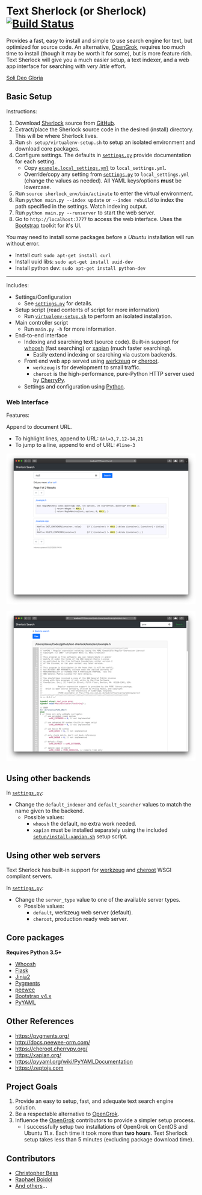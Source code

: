 # Text Sherlock (or Sherlock) [![Build Status](https://travis-ci.org/boidolr/text-sherlock.svg?branch=master)](https://travis-ci.org/boidolr/text-sherlock)

Provides a fast, easy to install and simple to use search engine for text, but optimized for source code. An alternative, [OpenGrok](https://github.com/OpenGrok/OpenGrok), requires too much time to install (though it may be worth it for some), but is more feature rich. Text Sherlock will give you a much easier setup, a text indexer, and a web app interface for searching with _very little_ effort.

[Soli Deo Gloria](https://perfectGod.com)

## Basic Setup

Instructions:

1. Download [Sherlock](https://github.com/cbess/text-sherlock) source from [GitHub](https://github.com/cbess/text-sherlock).
1. Extract/place the Sherlock source code in the desired (install) directory. This will be where Sherlock lives.
1. Run `sh setup/virtualenv-setup.sh` to setup an isolated environment and download core packages.
1. Configure settings. The defaults in [`settings.py`](settings.py) provide documentation for each setting.
	- Copy [`example.local_settings.yml`](example.local_settings.yml) to `local_settings.yml`.
	- Override/copy any setting from [`settings.py`](settings.py) to `local_settings.yml` (change the values as needed). All YAML keys/options **must** be lowercase.
1. Run `source sherlock_env/bin/activate` to enter the virtual environment.
1. Run `python main.py --index update` or `--index rebuild` to index the path specified in the settings. Watch indexing output.
1. Run `python main.py --runserver` to start the web server.
1. Go to `http://localhost:7777` to access the web interface. Uses the [Bootstrap](https://getbootstrap.com/) toolkit for it's UI.

You may need to install some packages before a *Ubuntu* installation will run without error.

- Install curl: `sudo apt-get install curl`
- Install uuid libs: `sudo apt-get install uuid-dev`
- Install python dev: `sudo apt-get install python-dev`

---

Includes:

- Settings/Configuration
	- See [`settings.py`](settings.py) for details.
- Setup script (read contents of script for more information)
	- Run [`virtualenv-setup.sh`](setup/virtualenv-setup.sh) to perform an isolated installation.
- Main controller script
	- Run `main.py -h` for more information.
- End-to-end interface
	- Indexing and searching text (source code). Built-in support for [whoosh](https://whoosh.readthedocs.io/en/stable/index.html) (fast searching) or [xapian](https://xapian.org/) (much faster searching).
	    - Easily extend indexing or searching via custom backends.
	- Front end web app served using [werkzeug](https://palletsprojects.com/p/werkzeug/) or [cheroot](https://cheroot.cherrypy.org).
	    - `werkzeug` is for development to small traffic.
	    - `cheroot` is the high-performance, pure-Python HTTP server used by [CherryPy](https://www.cherrypy.org).
	- Settings and configuration using [Python](https://python.org).

### Web Interface

Features:

Append to document URL.

- To highlight lines, append to URL: `&hl=3,7,12-14,21`
- To jump to a line, append to end of URL: `#line-3`

![screenshot](setup/web-example1.png)

![screenshot](setup/web-example2.png)

## Using other backends

In [`settings.py`](settings.py):

- Change the `default_indexer` and `default_searcher` values to match the name given to the backend.
    - Possible values:
        - `whoosh` the default, no extra work needed.
        - `xapian` must be installed separately using the included [`setup/install-xapian.sh`](setup/install-xapian.sh) setup script.

## Using other web servers

Text Sherlock has built-in support for [werkzeug](https://palletsprojects.com/p/werkzeug/) and [cheroot](https://cheroot.cherrypy.org) WSGI compliant servers.

In [`settings.py`](settings.py):

- Change the `server_type` value to one of the available server types.
    - Possible values:
        - `default`, werkzeug web server (default).
        - `cheroot`, production ready web server.

## Core packages

**Requires Python 3.5+**

* [Whoosh](https://whoosh.readthedocs.io/en/stable/quickstart.html)
* [Flask](https://palletsprojects.com/p/flask/)
* [Jinja2](https://jinja.palletsprojects.com/en/2.11.x/)
* [Pygments](https://pygments.org/docs/quickstart/)
* [peewee](https://github.com/coleifer/peewee)
* [Bootstrap v4.x](https://getbootstrap.com/docs/4.4/getting-started/introduction/)
* [PyYAML](https://pyyaml.org)

## Other References

* https://pygments.org/
* http://docs.peewee-orm.com/
* https://cheroot.cherrypy.org/
* https://xapian.org/
* https://pyyaml.org/wiki/PyYAMLDocumentation
* https://zeptojs.com

## Project Goals

1. Provide an easy to setup, fast, and adequate text search engine solution.
1. Be a respectable alternative to [OpenGrok](https://github.com/OpenGrok/OpenGrok).
1. Influence the [OpenGrok](https://github.com/OpenGrok/OpenGrok) contributors to provide a simpler setup process.
	- I successfully setup two installations of OpenGrok on CentOS and Ubuntu 11.x. Each time it took more than **two hours**. Text Sherlock setup takes less than 5 minutes (excluding package download time).

## Contributors

- [Christopher Bess](https://github.com/cbess)
- [Raphael Boidol](https://github.com/boidolr)
- [And others](https://github.com/cbess/text-sherlock/contributors)...
